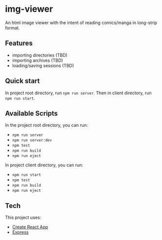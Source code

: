 # img-viewer

An html image viewer with the intent of reading comics/manga in long-strip format.

## Features

- importing directories (TBD)
- importing archives (TBD)
- loading/saving sessions (TBD)

## Quick start

In project root directory, run `npm run server`.
Then in client directory, run `npm run start`.

## Available Scripts

In the project root directory, you can run:

- `npm run server`
- `npm run server:dev`
- `npm test`
- `npm run build`
- `npm run eject`

In project client directory, you can run:

- `npm run start`
- `npm test`
- `npm run build`
- `npm run eject`

## Tech

This project uses:

- [Create React App](https://github.com/facebook/create-react-app)
- [Express](https://github.com/expressjs/express)
